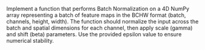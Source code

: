 Implement a function that performs Batch Normalization on a 4D NumPy array representing a batch of feature maps in the BCHW format (batch, channels, height, width). The function should normalize the input across the batch and spatial dimensions for each channel, then apply scale (gamma) and shift (beta) parameters. Use the provided epsilon value to ensure numerical stability.
